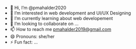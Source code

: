 - 👋 Hi, I’m @pmahalder2020
- 👀 I’m interested in web development and UI/UX Designing
- 🌱 I’m currently learning about web developement
- 💞️ I’m looking to collaborate on ...
- 📫 How to reach me pmahalder2019@gmail.com
- 😄 Pronouns: she/her
- ⚡ Fun fact: ...

<!---
pmahalder2020/pmahalder2020 is a ✨ special ✨ repository because its `README.md` (this file) appears on your GitHub profile.
You can click the Preview link to take a look at your changes.
--->
